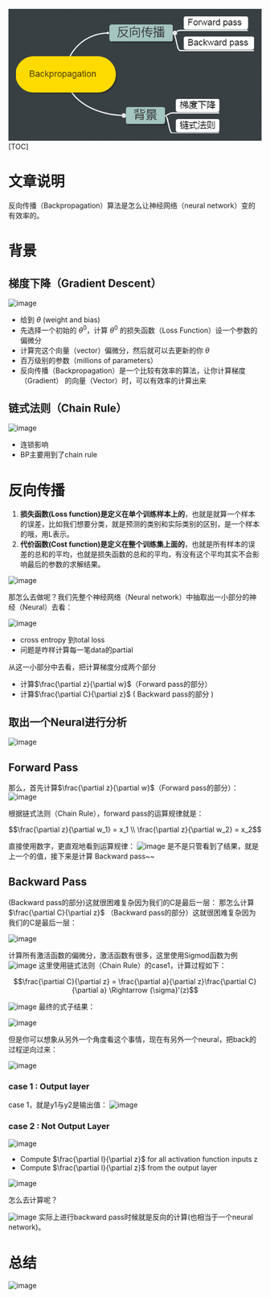 
![](BackPropagation.png)
[TOC]



# 文章说明

反向传播（Backpropagation）算法是怎么让神经网络（neural network）变的有效率的。

# 背景
## 梯度下降（Gradient Descent）
![image](http://ppryt2uuf.bkt.clouddn.com/chapter7-1.png)
- 给到 $\theta$ (weight and bias)
- 先选择一个初始的 $\theta^0$，计算 $\theta^0$ 的损失函数（Loss Function）设一个参数的偏微分
- 计算完这个向量（vector）偏微分，然后就可以去更新的你 $\theta$ 
- 百万级别的参数（millions of parameters）
- 反向传播（Backpropagation）是一个比较有效率的算法，让你计算梯度（Gradient） 的向量（Vector）时，可以有效率的计算出来

## 链式法则（Chain Rule）
![image](http://ppryt2uuf.bkt.clouddn.com/chapter7-2.png)
- 连锁影响
- BP主要用到了chain rule


# 反向传播

1. **损失函数(Loss function)是定义在单个训练样本上的**，也就是就算一个样本的误差，比如我们想要分类，就是预测的类别和实际类别的区别，是一个样本的哦，用L表示。
2. **代价函数(Cost function)是定义在整个训练集上面的**，也就是所有样本的误差的总和的平均，也就是损失函数的总和的平均，有没有这个平均其实不会影响最后的参数的求解结果。

![image](http://ppryt2uuf.bkt.clouddn.com/chapter7-3.png)

那怎么去做呢？我们先整个神经网络（Neural network）中抽取出一小部分的神经（Neural）去看：

![image](http://ppryt2uuf.bkt.clouddn.com/chapter7-4.png)
- cross entropy 到total loss 
- 问题是咋样计算每一笔data的partial

从这一小部分中去看，把计算梯度分成两个部分
- 计算$\frac{\partial z}{\partial w}$（Forward pass的部分）
- 计算$\frac{\partial C}{\partial z}$ ( Backward pass的部分 )


## 取出一个Neural进行分析
![image](http://ppryt2uuf.bkt.clouddn.com/chapter7-5.png)

## Forward Pass

那么，首先计算$\frac{\partial z}{\partial w}$（Forward pass的部分）：
![image](http://ppryt2uuf.bkt.clouddn.com/chapter7-6.png)

根据链式法则（Chain Rule），forward pass的运算规律就是：

$$\frac{\partial z}{\partial w_1} = x_1 \\ \frac{\partial z}{\partial w_2} = x_2$$

直接使用数字，更直观地看到运算规律：
![image](http://ppryt2uuf.bkt.clouddn.com/chapter7-7.png)
是不是只管看到了结果，就是上一个的值，接下来是计算 Backward pass~~


## Backward Pass
 (Backward pass的部分)这就很困难复杂因为我们的C是最后一层：
那怎么计算 $\frac{\partial C}{\partial z}$ （Backward pass的部分）这就很困难复杂因为我们的C是最后一层：

![image](http://ppryt2uuf.bkt.clouddn.com/chapter7-8.png)

计算所有激活函数的偏微分，激活函数有很多，这里使用Sigmod函数为例
![image](http://ppryt2uuf.bkt.clouddn.com/chapter7-9.png)
这里使用链式法则（Chain Rule）的case1，计算过程如下：

$$\frac{\partial C}{\partial z} = \frac{\partial a}{\partial z}\frac{\partial C}{\partial a} \Rightarrow   {\sigma}'(z)$$ 

![image](http://ppryt2uuf.bkt.clouddn.com/chapter7-10.png)
最终的式子结果：

![image](http://ppryt2uuf.bkt.clouddn.com/chapter7-11.png)

但是你可以想象从另外一个角度看这个事情，现在有另外一个neural，把back的过程逆向过来：

![image](http://ppryt2uuf.bkt.clouddn.com/chapter7-12.png)

### case 1 : Output layer
case 1，就是y1与y2是输出值：
![image](http://ppryt2uuf.bkt.clouddn.com/chapter7-13.png)


### case 2 : Not Output Layer

![image](http://ppryt2uuf.bkt.clouddn.com/chapter7-14.png)
- Compute $\frac{\partial l}{\partial z}$ for all activation function inputs z
- Compute $\frac{\partial l}{\partial z}$ from the output layer

![image](http://ppryt2uuf.bkt.clouddn.com/chapter7-15.png)

怎么去计算呢？

![image](http://ppryt2uuf.bkt.clouddn.com/chapter7-16.png)
实际上进行backward pass时候就是反向的计算(也相当于一个neural network)。

# 总结

![image](http://ppryt2uuf.bkt.clouddn.com/chapter7-17.png)


